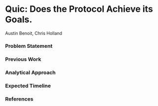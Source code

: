 # Quic: Does the Protocol Achieve its Goals.
Austin Benoit, Chris Holland  

### Problem Statement

### Previous Work

### Analytical Approach

### Expected Timeline

### References
